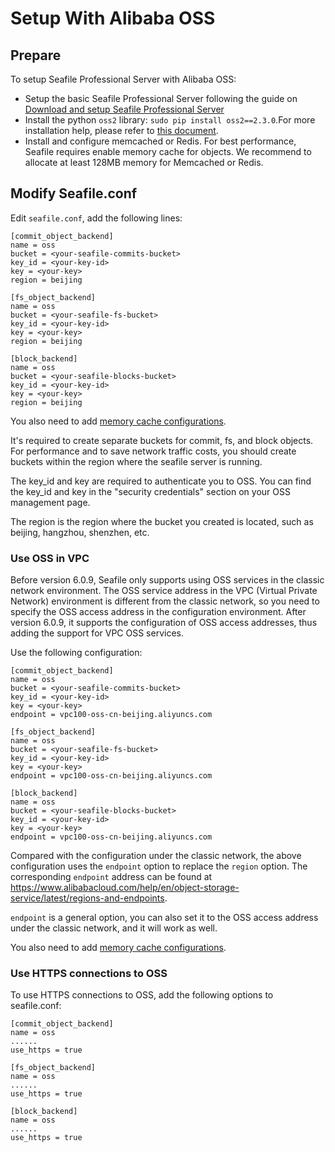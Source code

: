 # Setup With Alibaba OSS

## Prepare

To setup Seafile Professional Server with Alibaba OSS:

* Setup the basic Seafile Professional Server following the guide on [Download and setup Seafile Professional Server](../setup_binary/installation_by_binary.md)
* Install the python `oss2` library: `sudo pip install oss2==2.3.0`.For more installation help, please refer to [this document](https://www.alibabacloud.com/help/en/object-storage-service/latest/python-preface).
* Install and configure memcached or Redis. For best performance, Seafile requires enable memory cache for objects. We recommend to allocate at least 128MB memory for Memcached or Redis.

## Modify Seafile.conf

Edit `seafile.conf`, add the following lines:
```
[commit_object_backend]
name = oss
bucket = <your-seafile-commits-bucket>
key_id = <your-key-id>
key = <your-key>
region = beijing

[fs_object_backend]
name = oss
bucket = <your-seafile-fs-bucket>
key_id = <your-key-id>
key = <your-key>
region = beijing

[block_backend]
name = oss
bucket = <your-seafile-blocks-bucket>
key_id = <your-key-id>
key = <your-key>
region = beijing
```

You also need to add [memory cache configurations](../config/seafile-conf.md#cache-pro-edition-only).

It's required to create separate buckets for commit, fs, and block objects. For performance and to save network traffic costs, you should create buckets within the region where the seafile server is running.

The key_id and key are required to authenticate you to OSS. You can find the key_id and key in the "security credentials" section on your OSS management page.

The region is the region where the bucket you created is located, such as beijing, hangzhou, shenzhen, etc.

### Use OSS in VPC

Before version 6.0.9, Seafile only supports using OSS services in the classic network environment. The OSS service address in the VPC (Virtual Private Network) environment is different from the classic network, so you need to specify the OSS access address in the configuration environment. After version 6.0.9, it supports the configuration of OSS access addresses, thus adding the support for VPC OSS services.

Use the following configuration:

```
[commit_object_backend]
name = oss
bucket = <your-seafile-commits-bucket>
key_id = <your-key-id>
key = <your-key>
endpoint = vpc100-oss-cn-beijing.aliyuncs.com

[fs_object_backend]
name = oss
bucket = <your-seafile-fs-bucket>
key_id = <your-key-id>
key = <your-key>
endpoint = vpc100-oss-cn-beijing.aliyuncs.com

[block_backend]
name = oss
bucket = <your-seafile-blocks-bucket>
key_id = <your-key-id>
key = <your-key>
endpoint = vpc100-oss-cn-beijing.aliyuncs.com

```

Compared with the configuration under the classic network, the above configuration uses the `endpoint` option to replace the `region` option. The corresponding `endpoint` address can be found at <https://www.alibabacloud.com/help/en/object-storage-service/latest/regions-and-endpoints>.

`endpoint` is a general option, you can also set it to the OSS access address under the classic network, and it will work as well.

You also need to add [memory cache configurations](../config/seafile-conf.md#cache-pro-edition-only).

### Use HTTPS connections to OSS

To use HTTPS connections to OSS, add the following options to seafile.conf:

```
[commit_object_backend]
name = oss
......
use_https = true

[fs_object_backend]
name = oss
......
use_https = true

[block_backend]
name = oss
......
use_https = true
```
